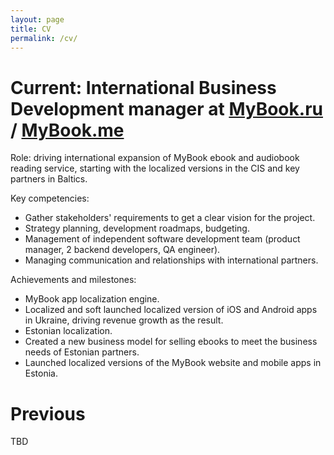 ```yaml
---
layout: page
title: CV
permalink: /cv/
---
```




# Current: **International Business Development manager** at [MyBook.ru](https://mybook.ru) / [MyBook.me](https://mybook.me)

Role: driving international expansion of MyBook ebook and audiobook reading service, starting with the localized versions in the CIS and key partners in Baltics.

Key competencies: 
- Gather stakeholders' requirements to get a clear vision for the project.
- Strategy planning, development roadmaps, budgeting.
- Management of independent software development team (product manager, 2 backend developers, QA engineer).
- Managing communication and relationships with international partners.

Achievements and milestones: 

- MyBook app localization engine.
- Localized and soft launched localized version of iOS and Android apps in Ukraine, driving revenue growth as the result.
- Estonian localization.
- Created a new business model for selling ebooks to meet the business needs of Estonian partners.
- Launched localized versions of the MyBook website and mobile apps in Estonia.

# Previous

TBD